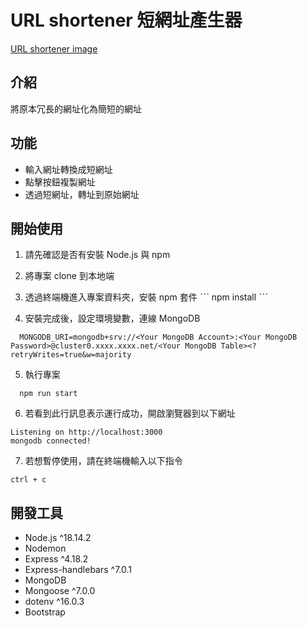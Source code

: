 # URL shortener 短網址產生器
[URL shortener image](/public/image/URL_shortener.png)

## 介紹
將原本冗長的網址化為簡短的網址

## 功能
- 輸入網址轉換成短網址
- 點擊按鈕複製網址
- 透過短網址，轉址到原始網址

## 開始使用
1. 請先確認是否有安裝 Node.js 與 npm

2. 將專案 clone 到本地端

3. 透過終端機進入專案資料夾，安裝 npm 套件
ˋˋˋ
  npm install
ˋˋˋ

4. 安裝完成後，設定環境變數，連線 MongoDB
```
  MONGODB_URI=mongodb+srv://<Your MongoDB Account>:<Your MongoDB Password>@cluster0.xxxx.xxxx.net/<Your MongoDB Table><?retryWrites=true&w=majority
```

5. 執行專案
```
  npm run start
```

6. 若看到此行訊息表示運行成功，開啟瀏覽器到以下網址
```
Listening on http://localhost:3000
mongodb connected!
```

7. 若想暫停使用，請在終端機輸入以下指令
```
ctrl + c
```

## 開發工具
- Node.js ^18.14.2
- Nodemon
- Express ^4.18.2
- Express-handlebars ^7.0.1
- MongoDB
- Mongoose ^7.0.0
- dotenv ^16.0.3
- Bootstrap